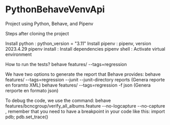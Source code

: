 # PythonBehaveVenvApi

Project using Python, Behave, and Pipenv

Steps after cloning the project

Install python : python_version = "3.11" 
Install pipenv : pipenv, version 2023.4.29 
pipenv install : Install dependencies 
pipenv shell : Activate virtual environment

How to run the tests? behave features/ --tags=regression

We have two options to generate the report that Behave provides: 
behave features/ --tags=regression --junit --junit-directory reports (Genera reporte en foramto XML) 
behave features/ --tags=regression -f json (Genera rerporte en formato json)

To debug the code, we use the command: behave features/bcncgroup/verify_all_albums.feature --no-logcapture --no-capture , 
remember that you need to have a breakpoint in your code like this: import pdb; pdb.set_trace()
